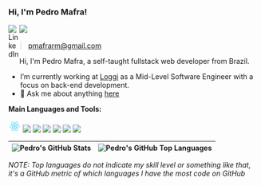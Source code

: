 ### Hi, I'm Pedro Mafra!
[<img align="left" alt="LinkedIn" width="22px" src="https://cdn.jsdelivr.net/npm/simple-icons@v3/icons/linkedin.svg" />][linkedin]
<a href="mailto:pmafrarm@gmail.com"><img width="24px" src="https://cdn.jsdelivr.net/npm/simple-icons@v3/icons/gmail.svg" width="30px" /></a>
> pmafrarm@gmail.com
<!--- <p align="left"> :arrow_right: You can find my projects here (portfolio in production!) :smile: </p> --->
Hi, I'm Pedro Mafra, a self-taught fullstack web developer from Brazil.

- I’m currently working at  [Loggi](https://www.linkedin.com/company/loggi/) as a Mid-Level Software Engineer with a focus on back-end development.
- 💬 Ask me about anything [here](https://github.com/PMafra/PMafra/issues/new)

**Main Languages and Tools:**

<code><img height="25" src="https://raw.githubusercontent.com/github/explore/80688e429a7d4ef2fca1e82350fe8e3517d3494d/topics/react/react.png"></code>
<code><img height="25" src="https://user-images.githubusercontent.com/25181517/183568594-85e280a7-0d7e-4d1a-9028-c8c2209e073c.png"></code>
<code><img height="25" src="https://user-images.githubusercontent.com/25181517/183423507-c056a6f9-1ba8-4312-a350-19bcbc5a8697.png"></code>
<code><img height="25" src="https://user-images.githubusercontent.com/25181517/117207330-263ba280-adf4-11eb-9b97-0ac5b40bc3be.png"></code>
<code><img height="25" src="https://user-images.githubusercontent.com/25181517/182534006-037f08b5-8e7b-4e5f-96b6-5d2a5558fa85.png"></code>
<code><img height="25" src="https://user-images.githubusercontent.com/25181517/183896132-54262f2e-6d98-41e3-8888-e40ab5a17326.png"></code>
<code><img height="25" src="https://user-images.githubusercontent.com/25181517/117208740-bfb78400-adf5-11eb-97bb-09072b6bedfc.png"></code>


| <img align="left" alt="Pedro's GitHub Stats" src="https://github-readme-stats.vercel.app/api?username=PMafra&show_icons=true&hide_border=true" /> | <img align="left" alt="Pedro's GitHub Top Languages" src="https://github-readme-stats.vercel.app/api/top-langs/?username=PMafra" /> |
| ------------- | ------------- |

*NOTE: Top languages do not indicate my skill level or something like that, it's a GitHub metric of which languages I have the most code on GitHub*


[linkedin]: https://www.linkedin.com/in/pedro-mafra/
[driven]: https://www.driven.com.br/?utm_source=search&utm_medium=google-ads&utm_campaign=branding&gclid=Cj0KCQiAys2MBhDOARIsAFf1D1cPfZuoGYPXcBUJmGZxSPCAl0gcedb9Ejd6_Kk37emmVASLlpc_xEUaAqsIEALw_wcB
